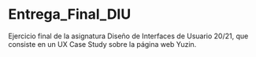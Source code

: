 # Entrega_Final_DIU
Ejercicio final de la asignatura Diseño de Interfaces de Usuario 20/21, que consiste en un UX Case Study sobre la página web Yuzin.
